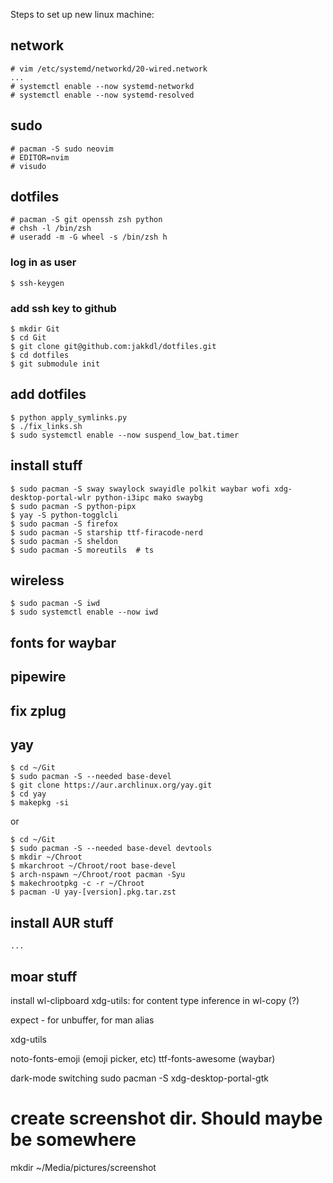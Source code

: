 Steps to set up new linux machine:


## network
```
# vim /etc/systemd/networkd/20-wired.network
...
# systemctl enable --now systemd-networkd
# systemctl enable --now systemd-resolved
```

## sudo
```
# pacman -S sudo neovim
# EDITOR=nvim
# visudo
```

## dotfiles
```
# pacman -S git openssh zsh python
# chsh -l /bin/zsh
# useradd -m -G wheel -s /bin/zsh h
```

### log in as user
```
$ ssh-keygen
```
### add ssh key to github
```
$ mkdir Git
$ cd Git
$ git clone git@github.com:jakkdl/dotfiles.git
$ cd dotfiles
$ git submodule init
```

## add dotfiles
```
$ python apply_symlinks.py
$ ./fix_links.sh
$ sudo systemctl enable --now suspend_low_bat.timer
```


## install stuff
```
$ sudo pacman -S sway swaylock swayidle polkit waybar wofi xdg-desktop-portal-wlr python-i3ipc mako swaybg
$ sudo pacman -S python-pipx
$ yay -S python-togglcli
$ sudo pacman -S firefox
$ sudo pacman -S starship ttf-firacode-nerd
$ sudo pacman -S sheldon
$ sudo pacman -S moreutils  # ts
```

## wireless
```
$ sudo pacman -S iwd
$ sudo systemctl enable --now iwd
```

## fonts for waybar

## pipewire

## fix zplug

## yay
```
$ cd ~/Git
$ sudo pacman -S --needed base-devel
$ git clone https://aur.archlinux.org/yay.git
$ cd yay
$ makepkg -si
```
or
```
$ cd ~/Git
$ sudo pacman -S --needed base-devel devtools
$ mkdir ~/Chroot
$ mkarchroot ~/Chroot/root base-devel
$ arch-nspawn ~/Chroot/root pacman -Syu
$ makechrootpkg -c -r ~/Chroot
$ pacman -U yay-[version].pkg.tar.zst
```

## install AUR stuff
```
...
```

## moar stuff

install wl-clipboard
    xdg-utils: for content type inference in wl-copy (?)

expect - for unbuffer, for man alias

xdg-utils


noto-fonts-emoji (emoji picker, etc)
ttf-fonts-awesome (waybar)



dark-mode switching
sudo pacman -S xdg-desktop-portal-gtk

# create screenshot dir. Should maybe be somewhere
mkdir ~/Media/pictures/screenshot
